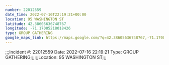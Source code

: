 ```yaml
---
number: 22012559
date_time: 2022-07-16T22:19:21+00:00
location: 95 WASHINGTON ST
latitude: 42.38605636748767
longitude: -71.17085218018426
type: GROUP GATHERING
google_maps_link: https://maps.google.com/?q=42.38605636748767,-71.17085218018426
---
```


;;;Incident #: 22012559  Date: 2022-07-16 22:19:21   Type: GROUP GATHERING;;;;;;Location: 95 WASHINGTON ST;;;
